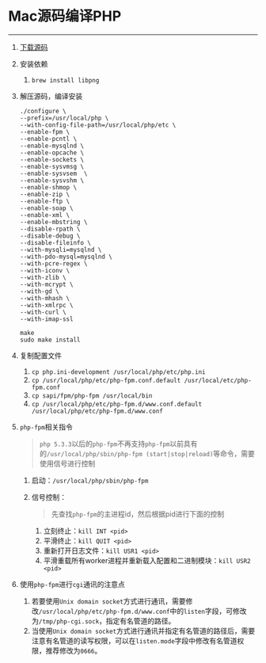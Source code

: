 # Mac源码编译PHP

---

1. [下载源码](https://php.net)

2. 安装依赖

   1. `brew install libpng`

3. 解压源码，编译安装

   ```shell
   ./configure \
   --prefix=/usr/local/php \
   --with-config-file-path=/usr/local/php/etc \
   --enable-fpm \
   --enable-pcntl \
   --enable-mysqlnd \
   --enable-opcache \
   --enable-sockets \
   --enable-sysvmsg \
   --enable-sysvsem  \
   --enable-sysvshm \
   --enable-shmop \
   --enable-zip \
   --enable-ftp \
   --enable-soap \
   --enable-xml \
   --enable-mbstring \
   --disable-rpath \
   --disable-debug \
   --disable-fileinfo \
   --with-mysqli=mysqlnd \
   --with-pdo-mysql=mysqlnd \
   --with-pcre-regex \
   --with-iconv \
   --with-zlib \
   --with-mcrypt \
   --with-gd \
   --with-mhash \
   --with-xmlrpc \
   --with-curl \
   --with-imap-ssl
   
   make
   sudo make install
   ```

4. 复制配置文件

   1. `cp php.ini-development /usr/local/php/etc/php.ini`
   2. `cp /usr/local/php/etc/php-fpm.conf.default /usr/local/etc/php-fpm.conf`
   3. `cp sapi/fpm/php-fpm /usr/local/bin`
   4. `cp /usr/local/php/etc/php-fpm.d/www.conf.default /usr/local/php/etc/php-fpm.d/www.conf`
   
5. `php-fpm`相关指令

   > `php 5.3.3`以后的`php-fpm`不再支持`php-fpm`以前具有的`/usr/local/php/sbin/php-fpm (start|stop|reload)`等命令，需要使用信号进行控制

   1. 启动：`/usr/local/php/sbin/php-fpm`

   2. 信号控制：

      > 先查找`php-fpm`的主进程id，然后根据pid进行下面的控制

      1. 立刻终止：`kill INT <pid>`
      2. 平滑终止：`kill QUIT <pid>`
      3.  重新打开日志文件：`kill USR1 <pid> `
      4. 平滑重载所有worker进程并重新载入配置和二进制模块：`kill USR2 <pid>`
   
6. 使用`php-fpm`进行`cgi`通讯的注意点

   1. 若要使用`Unix domain socket`方式进行通讯，需要修改`/usr/local/php/etc/php-fpm.d/www.conf`中的`listen`字段，可修改为`/tmp/php-cgi.sock`，指定有名管道的路径。
   2. 当使用`Unix domain socket`方式进行通讯并指定有名管道的路径后，需要注意有名管道的读写权限，可以在`listen.mode`字段中修改有名管道权限，推荐修改为`0666`。

